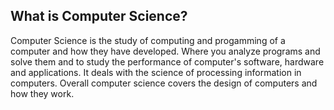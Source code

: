 ## What is Computer Science?

Computer Science is the study of computing and progamming of a computer and how they have developed. Where you analyze programs and solve them and to study the performance of computer's software, hardware and applications. It deals with the science of processing information in computers. Overall computer science covers the design of computers and how they work. 
